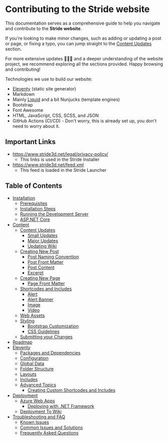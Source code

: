 ﻿# Contributing to the Stride website
This documentation serves as a comprehensive guide to help you navigate and contribute to the **Stride website**.

If you're looking to make minor changes, such as adding or updating a post or page, or fixing a typo, you can jump straight to the [Content Updates](content#content-updates) section.

For more extensive updates 🤯🤦‍♂️ and a deeper understanding of the website project, we recommend exploring all the sections provided. Happy browsing and contributing!

Technologies we use to build our website:

- [Eleventy](https://www.11ty.dev/docs/) (static site generator)
- Markdown
- Mainly [Liquid](https://shopify.github.io/liquid/) and a bit Nunjucks (template engines)
- Bootstrap
- Font Awesome
- HTML, JavaScript, CSS, SCSS, and JSON
- GitHub Actions (CI/CD) - Don't worry, this is already set up, you don't need to worry about it.

## Important Links

- https://www.stride3d.net/legal/privacy-policy/
    - This links is used in the Stride Installer
- https://www.stride3d.net/feed.xml
    - This feed is loaded in the Stride Launcher

## Table of Contents

- [Installation](installation.md)
    - [Prerequisites](installation.md#prerequisites)
    - [Installation Steps](installation.md#installation-steps)
    - [Running the Development Server](installation.md#running-the-development-server)
    - [ASP.NET Core](installation.md#aspnet-core)
- [Content](content.md)
    - [Content Updates](content.md#content-updates)
        - [Small Updates](content.md#small-updates)
        - [Major Updates](content.md#major-updates)
        - [Updating Wiki](content.md#updating-wiki)
    - [Creating New Post](content.md#creating-new-post)
        - [Post Naming Convention](content.md#post-naming-convention)
        - [Post Front Matter](content.md#post-front-matter)
        - [Post Content](content.md#post-content)
        - [Excerpt](content.md#excerpt)
    - [Creating New Page](content.md#creating-new-page)
        - [Page Front Matter](content.md#page-front-matter)
    - [Shortcodes and Includes](content.md#shortcodes-and-includes)
        - [Alert](content.md#alert)
        - [Alert Banner](content.md#alert-banner)
        - [Image](content.md#image)
        - [Video](content.md#video)
    - [Web Assets](content.md#web-assets)
    - [Styling](content.md#styling)
        - [Bootstrap Customization](content.md#bootstrap-customization)
        - [CSS Guidelines](content.md#css-guidelines)
    - [Submitting your Changes](content.md#submitting-your-changes)
- [Roadmap](roadmap.md)
- [Eleventy](eleventy.md)
    - [Packages and Dependencies](eleventy.md#packages-and-dependencies)
    - [Configuration](eleventy.md#configuration)
    - [Global Data](eleventy.md#global-data)
    - [Folder Structure](eleventy.md#folder-structure)
    - [Layouts](eleventy.md#layouts)
    - [Includes](eleventy.md#includes)
    - [Advanced Topics](eleventy.md#advanced-topics)
        - [Creating Custom Shortcodes and Includes](eleventy.md#creating-custom-shortcodes-and-includes)
- [Deployment](deployment.md)
    - [Azure Web Apps](deployment.md#azure-web-apps)
        - [Deploying with .NET Framework](deployment.md#deploying-with-net-framework)
    - [Deployment To Wiki](deployment.md#deployment-to-wiki)
- [Troubleshooting and FAQ](troubleshooting-and-faq.md)
    - [Known Issues](troubleshooting-and-faq.md#known-issues)
    - [Common Issues and Solutions](troubleshooting-and-faq.md#common-issues-and-solutions)
    - [Frequently Asked Questions](troubleshooting-and-faq.md#frequently-asked-questions)
